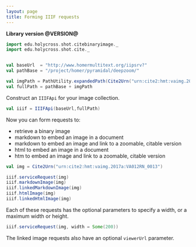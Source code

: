 ```yaml
---
layout: page
title: Forming IIIF requests
---
```



**Library version @VERSION@**


```scala mdoc:invisible
import edu.holycross.shot.citebinaryimage._
import edu.holycross.shot.cite._


val baseUrl  = "http://www.homermultitext.org/iipsrv?"
val pathBase = "/project/homer/pyramidal/deepzoom/"

val imgPath = PathUtility.expandedPath(Cite2Urn("urn:cite2:hmt:vaimg.2017a:"))
val fullPath = pathBase + imgPath
```


Construct an `IIIFApi` for your image collection.

```scala mdoc
val iiif = IIIFApi(baseUrl,fullPath)
```

Now you can form requests to:

- retrieve a binary image
- markdown to embed an image in a document
- markdown to embed an image and link to a zoomable, citable version
- html to embed an image in a document
- htm to embed an image and link to a zoomable, citable version

```scala mdoc
val img = Cite2Urn("urn:cite2:hmt:vaimg.2017a:VA012RN_0013")

iiif.serviceRequest(img)
iiif.markdownImage(img)
iiif.linkedMarkdownImage(img)
iiif.htmlImage(img)
iiif.linkedHtmlImage(img)
```

Each of these requests has the optional parameters to specify a width, or a maximum width or height.

```scala mdoc
iiif.serviceRequest(img, width = Some(200))
```

The linked  image requests also have an optional `viewerUrl` parameter.
